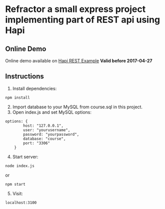 # Refractor a small express project implementing part of REST api using Hapi
## Online Demo
Online demo available on [Hapi REST Example](http://123.206.110.199:3100/)
**Valid before 2017-04-27**

## Instructions
1. Install dependencies:
```
npm install
```
2. Import database to your MySQL from course.sql in this project.
3. Open index.js and set MySQL options:
```
options: {
        host: "127.0.0.1",
        user: "yourusername",
        password: "yourpassword",
        database: "course",
        port: "3306"
    }
```
4. Start server:
```
node index.js
```
or
```
npm start
```
5. Visit:
```
localhost:3100
```